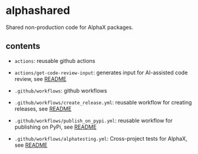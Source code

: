 # alphashared
Shared non-production code for AlphaX packages.

## contents
- `actions`: reusable github actions
- `actions/get-code-review-input`: generates input for AI-assisted code review, see [README](actions/get-code-review-input/README.md)

- `.github/workflows`: github workflows
- `.github/workflows/create_release.yml`: reusable workflow for creating releases, see [README](.github/workflows/README.md)
- `.github/workflows/publish_on_pypi.yml`: reusable workflow for publishing on PyPi, see [README](.github/workflows/README.md)
- `.github/workflows/alphatesting.yml`: Cross-project tests for AlphaX, see [README](alphatesting/README.md)